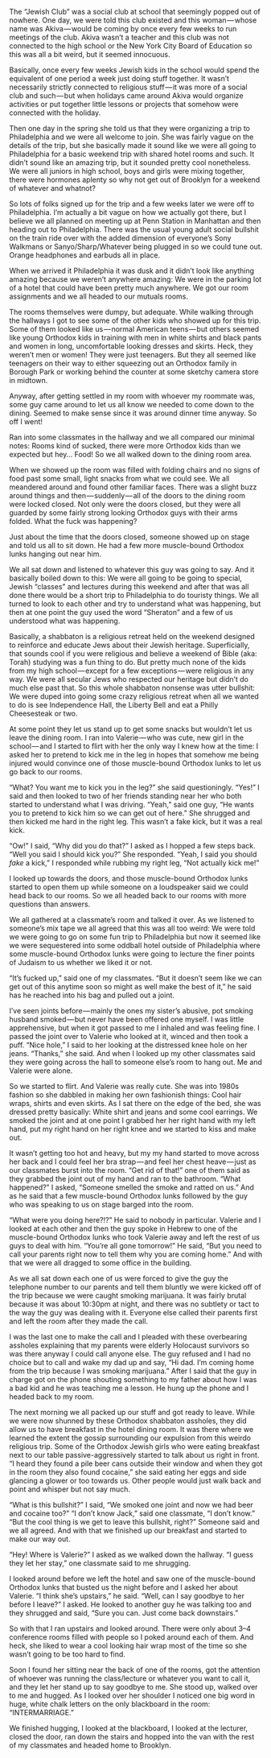 <!-----
title: The Jewish Club Goes to Philadelphia
description: About the Time in High School the Jewish Club Went to Philadelphia and Some of Us Got Kicked Out for Smoking Pot
date: '2016-10-14T21:14:37.902Z'
slug: 93ac5513ef32
----->

The “Jewish Club” was a social club at school that seemingly popped out of nowhere. One day, we were told this club existed and this woman — whose name was Akiva — would be coming by once every few weeks to run meetings of the club. Akiva wasn’t a teacher and this club was not connected to the high school or the New York City Board of Education so this was all a bit weird, but it seemed innocuous.

Basically, once every few weeks Jewish kids in the school would spend the equivalent of one period a week just doing stuff together. It wasn’t necessarily strictly connected to religious stuff — it was more of a social club and such — but when holidays came around Akiva would organize activities or put together little lessons or projects that somehow were connected with the holiday.

Then one day in the spring she told us that they were organizing a trip to Philadelphia and we were all welcome to join. She was fairly vague on the details of the trip, but she basically made it sound like we were all going to Philadelphia for a basic weekend trip with shared hotel rooms and such. It didn’t sound like an amazing trip, but it sounded pretty cool nonetheless. We were all juniors in high school, boys and girls were mixing together, there were hormones aplenty so why not get out of Brooklyn for a weekend of whatever and whatnot?

So lots of folks signed up for the trip and a few weeks later we were off to Philadelphia. I’m actually a bit vague on how we actually got there, but I believe we all planned on meeting up at Penn Station in Manhattan and then heading out to Philadelphia. There was the usual young adult social bullshit on the train ride over with the added dimension of everyone’s Sony Walkmans or Sanyo/Sharp/Whatever being plugged in so we could tune out. Orange headphones and earbuds all in place.

When we arrived it Philadelphia it was dusk and it didn’t look like anything amazing because we weren’t anywhere amazing: We were in the parking lot of a hotel that could have been pretty much anywhere. We got our room assignments and we all headed to our mutuals rooms.

The rooms themselves were dumpy, but adequate. While walking through the hallways I got to see some of the other kids who showed up for this trip. Some of them looked like us — normal American teens — but others seemed like young Orthodox kids in training with men in white shirts and black pants and women in long, uncomfortable looking dresses and skirts. Heck, they weren’t men or women! They were just teenagers. But they all seemed like teenagers on their way to either squeezing out an Orthodox family in Borough Park or working behind the counter at some sketchy camera store in midtown.

Anyway, after getting settled in my room with whoever my roommate was, some guy came around to let us all know we needed to come down to the dining. Seemed to make sense since it was around dinner time anyway. So off I went!

Ran into some classmates in the hallway and we all compared our minimal notes: Rooms kind of sucked, there were more Orthodox kids than we expected but hey… Food! So we all walked down to the dining room area.

When we showed up the room was filled with folding chairs and no signs of food past some small, light snacks from what we could see. We all meandered around and found other familiar faces. There was a slight buzz around things and then — suddenly — all of the doors to the dining room were locked closed. Not only were the doors closed, but they were all guarded by some fairly strong looking Orthodox guys with their arms folded. What the fuck was happening?

Just about the time that the doors closed, someone showed up on stage and told us all to sit down. He had a few more muscle-bound Orthodox lunks hanging out near him.

We all sat down and listened to whatever this guy was going to say. And it basically boiled down to this: We were all going to be going to special, Jewish “classes” and lectures during this weekend and after that was all done there would be a short trip to Philadelphia to do touristy things. We all turned to look to each other and try to understand what was happening, but then at one point the guy used the word “Sheraton” and a few of us understood what was happening.

Basically, a shabbaton is a religious retreat held on the weekend designed to reinforce and educate Jews about their Jewish heritage. Superficially, that sounds cool if you were religious and believe a weekend of Bible (aka: Torah) studying was a fun thing to do. But pretty much none of the kids from my high school — except for a few exceptions — were religious in any way. We were all secular Jews who respected our heritage but didn’t do much else past that. So this whole shabbaton nonsense was utter bullshit: We were duped into going some crazy religious retreat when all we wanted to do is see Independence Hall, the Liberty Bell and eat a Philly Cheesesteak or two.

At some point they let us stand up to get some snacks but wouldn’t let us leave the dining room. I ran into Valerie — who was cute, new girl in the school — and I started to flirt with her the only way I knew how at the time: I asked her to pretend to kick me in the leg in hopes that somehow me being injured would convince one of those muscle-bound Orthodox lunks to let us go back to our rooms.

“What? You want me to kick you in the leg?” she said questioningly. “Yes!” I said and then looked to two of her friends standing near her who both started to understand what I was driving. “Yeah,” said one guy, “He wants you to pretend to kick him so we can get out of here.” She shrugged and then kicked me hard in the right leg. This wasn’t a fake kick, but it was a real kick.

“Ow!” I said, “Why did you do that?” I asked as I hopped a few steps back. “Well you said I should kick you?” She responded. “Yeah, I said you should _fake_ a kick,” I responded while rubbing my right leg, “Not actually kick me!”

I looked up towards the doors, and those muscle-bound Orthodox lunks started to open them up while someone on a loudspeaker said we could head back to our rooms. So we all headed back to our rooms with more questions than answers.

We all gathered at a classmate’s room and talked it over. As we listened to someone’s mix tape we all agreed that this was all too weird: We were told we were going to go on some fun trip to Philadelphia but now it seemed like we were sequestered into some oddball hotel outside of Philadelphia where some muscle-bound Orthodox lunks were going to lecture the finer points of Judaism to us whether we liked it or not.

“It’s fucked up,” said one of my classmates. “But it doesn’t seem like we can get out of this anytime soon so might as well make the best of it,” he said has he reached into his bag and pulled out a joint.

I’ve seen joints before — mainly the ones my sister’s abusive, pot smoking husband smoked — but never have been offered one myself. I was little apprehensive, but when it got passed to me I inhaled and was feeling fine. I passed the joint over to Valerie who looked at it, winced and then took a puff. “Nice hole,” I said to her looking at the distressed knee hole on her jeans. “Thanks,” she said. And when I looked up my other classmates said they were going across the hall to someone else’s room to hang out. Me and Valerie were alone.

So we started to flirt. And Valerie was really cute. She was into 1980s fashion so she dabbled in making her own fashionish things: Cool hair wraps, shirts and even skirts. As I sat there on the edge of the bed, she was dressed pretty basically: White shirt and jeans and some cool earrings. We smoked the joint and at one point I grabbed her her right hand with my left hand, put my right hand on her right knee and we started to kiss and make out.

It wasn’t getting too hot and heavy, but my my hand started to move across her back and I could feel her bra strap — and feel her chest heave — just as our classmates burst into the room. “Get rid of that!” one of them said as they grabbed the joint out of my hand and ran to the bathroom. “What happened?” I asked, “Someone smelled the smoke and ratted on us.” And as he said that a few muscle-bound Orthodox lunks followed by the guy who was speaking to us on stage barged into the room.

“What were you doing here?!?” He said to nobody in particular. Valerie and I looked at each other and then the guy spoke in Hebrew to one of the muscle-bound Orthodox lunks who took Valerie away and left the rest of us guys to deal with him. “You’re all gone tomorrow!” He said, “But you need to call your parents right now to tell them why you are coming home.” And with that we were all dragged to some office in the building.

As we all sat down each one of us were forced to give the guy the telephone number to our parents and tell them bluntly we were kicked off of the trip because we were caught smoking marijuana. It was fairly brutal because it was about 10:30pm at night, and there was no subtlety or tact to the way the guy was dealing with it. Everyone else called their parents first and left the room after they made the call.

I was the last one to make the call and I pleaded with these overbearing assholes explaining that my parents were elderly Holocaust survivors so was there anyway I could call anyone else. The guy refused and I had no choice but to call and wake my dad up and say, “Hi dad. I’m coming home from the trip because I was smoking marijuana.” After I said that the guy in charge got on the phone shouting something to my father about how I was a bad kid and he was teaching me a lesson. He hung up the phone and I headed back to my room.

The next morning we all packed up our stuff and got ready to leave. While we were now shunned by these Orthodox shabbaton assholes, they did allow us to have breakfast in the hotel dining room. It was there where we learned the extent the gossip surrounding our expulsion from this weirdo religious trip. Some of the Orthodox Jewish girls who were eating breakfast next to our table passive-aggressively started to talk about us right in front. “I heard they found a pile beer cans outside their window and when they got in the room they also found cocaine,” she said eating her eggs and side glancing a glower or too towards us. Other people would just walk back and point and whisper but not say much.

“What is this bullshit?” I said, “We smoked one joint and now we had beer and cocaine too?” “I don’t know Jack,” said one classmate, “I don’t know.” “But the cool thing is we get to leave this bullshit, right?” Someone said and we all agreed. And with that we finished up our breakfast and started to make our way out.

“Hey! Where is Valerie?” I asked as we walked down the hallway. “I guess they let her stay,” one classmate said to me shrugging.

I looked around before we left the hotel and saw one of the muscle-bound Orthodox lunks that busted us the night before and I asked her about Valerie. “I think she’s upstairs,” he said. “Well, can I say goodbye to her before I leave?” I asked. He looked to another guy he was talking too and they shrugged and said, “Sure you can. Just come back downstairs.”

So with that I ran upstairs and looked around. There were only about 3–4 conference rooms filled with people so I poked around each of them. And heck, she liked to wear a cool looking hair wrap most of the time so she wasn’t going to be too hard to find.

Soon I found her sitting near the back of one of the rooms, got the attention of whoever was running the class/lecture or whatever you want to call it, and they let her stand up to say goodbye to me. She stood up, walked over to me and hugged. As I looked over her shoulder I noticed one big word in huge, white chalk letters on the only blackboard in the room: “INTERMARRIAGE.”

We finished hugging, I looked at the blackboard, I looked at the lecturer, closed the door, ran down the stairs and hopped into the van with the rest of my classmates and headed home to Brooklyn.